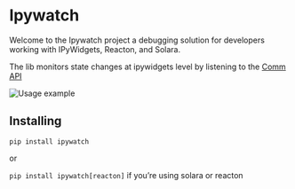 # Ipywatch

<!-- WARNING: THIS FILE WAS AUTOGENERATED! DO NOT EDIT! -->

Welcome to the Ipywatch project a debugging solution for developers
working with IPyWidgets, Reacton, and Solara.

The lib monitors state changes at ipywidgets level by listening to the
[Comm API](https://jupyter-notebook.readthedocs.io/en/4.x/comms.html)

![Usage
example](https://github.com/itepifanio/ipywatch/blob/main/assets/ipywatch.gif?raw=true)

## Installing

`pip install ipywatch`

or

`pip install ipywatch[reacton]` if you’re using solara or reacton
